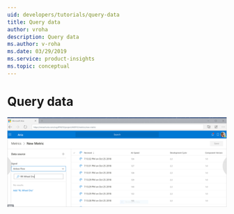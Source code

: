```yaml
---
uid: developers/tutorials/query-data
title: Query data
author: vroha
description: Query data
ms.author: v-roha
ms.date: 03/29/2019
ms.service: product-insights
ms.topic: conceptual
---
```

# Query data

![Query data](renault-query-data.png)
